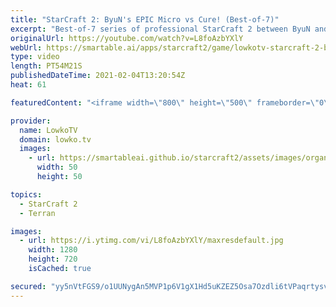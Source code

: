 ```yaml
---
title: "StarCraft 2: ByuN's EPIC Micro vs Cure! (Best-of-7)"
excerpt: "Best-of-7 series of professional StarCraft 2 between ByuN and Cure. In this Terran versus Terran we see a variety of strategies. From hyper aggressive early game Terran cheese from both sides, to an awesome macro game.  OlimoLeague on Patreon: https://www.patreon.com/olimoley  Support my work on Patreon:"
originalUrl: https://youtube.com/watch?v=L8foAzbYXlY
webUrl: https://smartable.ai/apps/starcraft2/game/lowkotv-starcraft-2-byuns-epic-micro-vs-cure-best-of-7/
type: video
length: PT54M21S
publishedDateTime: 2021-02-04T13:20:54Z
heat: 61

featuredContent: "<iframe width=\"800\" height=\"500\" frameborder=\"0\" src=\"https://www.youtube.com/embed/L8foAzbYXlY\" allow=\"accelerometer; autoplay; encrypted-media; gyroscope; picture-in-picture\" allowfullscreen></iframe>"

provider:
  name: LowkoTV
  domain: lowko.tv
  images:
    - url: https://smartableai.github.io/starcraft2/assets/images/organizations/lowko.tv-50x50.jpg
      width: 50
      height: 50

topics:
  - StarCraft 2
  - Terran

images:
  - url: https://i.ytimg.com/vi/L8foAzbYXlY/maxresdefault.jpg
    width: 1280
    height: 720
    isCached: true

secured: "yy5nVtFGS9/o1UUNygAn5MVP1p6V1gX1Hd5uKZEZ5Osa7Ozdli6tVPaqrtysv4wR6K5fZQeCrgy3JRp0UGW+3kBAPNL7RCJofuBozHPBTFQ3qMQcSBqzQhMYh2LQ4pixlweWihhr2AgmLzg9ZQJs03qM9jMP27hhZJ1BSlFBKTebU36y1eS7ajCfliKR5STyR+AXpq7VWZO/v54ua1L0pn38UYGHOAReJjho7sSBDFqKZb6pcyrd5TBupCsDJIz75NAMyL1LScWxm9qWcjxJ1wtBkCKO70cl8NXdX74MJ3Y+qOIONCo5yl9EDHM9QY3UhQNepeQlcup2nabNbvd32CibELSxzKzaChI0bm4f5zEfAPO1jAmb9rfKTU0dE1sCLBaGAkjHoImZIEFLZVgL7rxPyRby5ijuXFW+51hET60=;5N26HTvCVK7jlcQVhYM04Q=="
---
```



